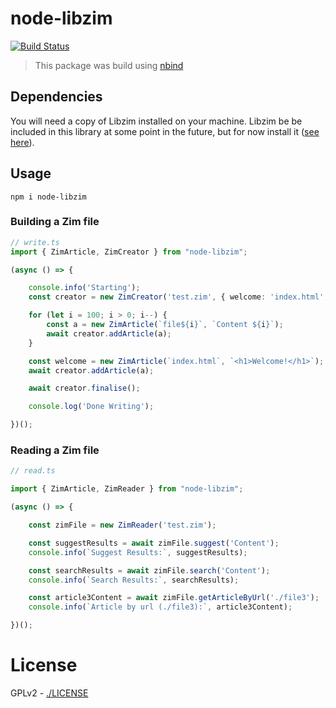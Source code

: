 node-libzim
=======================

[![Build Status](https://travis-ci.org/openzim/node-libzim.svg?branch=master)](https://travis-ci.org/openzim/node-libzim)

> This package was build using [nbind](https://github.com/charto/nbind)

## Dependencies
You will need a copy of Libzim installed on your machine.
Libzim be be included in this library at some point in the future, but for now install it ([see here](https://github.com/openzim/libzim/)).

## Usage

```
npm i node-libzim
```

### Building a Zim file
```typescript
// write.ts
import { ZimArticle, ZimCreator } from "node-libzim";

(async () => {

    console.info('Starting');
    const creator = new ZimCreator('test.zim', { welcome: 'index.html', favicon: './favicon.png' });

    for (let i = 100; i > 0; i--) {
        const a = new ZimArticle(`file${i}`, `Content ${i}`);
        await creator.addArticle(a);
    }

    const welcome = new ZimArticle(`index.html`, `<h1>Welcome!</h1>`);
    await creator.addArticle(a);

    await creator.finalise();

    console.log('Done Writing');

})();
```

### Reading a Zim file
```typescript
// read.ts

import { ZimArticle, ZimReader } from "node-libzim";

(async () => {

    const zimFile = new ZimReader('test.zim');

    const suggestResults = await zimFile.suggest('Content');
    console.info(`Suggest Results:`, suggestResults);

    const searchResults = await zimFile.search('Content');
    console.info(`Search Results:`, searchResults);

    const article3Content = await zimFile.getArticleByUrl('./file3');
    console.info(`Article by url (./file3):`, article3Content);

})();

```

License
=======
GPLv2 - [./LICENSE](./LICENSE)
